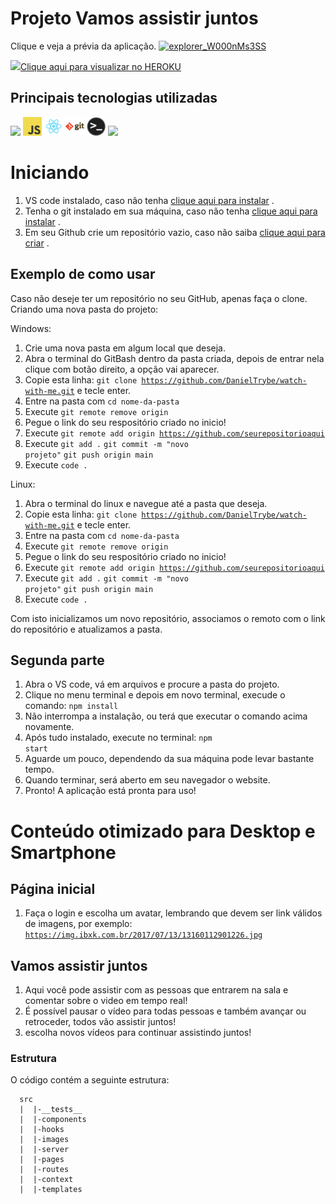 # Projeto Vamos assistir juntos

Clique e veja a prévia da aplicação.
[![explorer_W000nMs3SS](https://user-images.githubusercontent.com/78499630/196059996-43aac62f-219f-4184-a780-000e75f9dd21.png)](https://www.youtube.com/watch?v=ni3g_sesykc)

<code><img height="50" src="https://blog.4linux.com.br/wp-content/uploads/2018/01/Heroku.png"></code><a href="https://vamos-ver-juntos.herokuapp.com/">Clique aqui para visualizar no HEROKU</a>

## Principais tecnologias utilizadas

<code><img height="30" src="https://bognarjunior.files.wordpress.com/2018/09/typescript.png"></code>
<code><img height="30" src="https://raw.githubusercontent.com/github/explore/80688e429a7d4ef2fca1e82350fe8e3517d3494d/topics/javascript/javascript.png"></code>
<code><img height="30" src="https://raw.githubusercontent.com/github/explore/80688e429a7d4ef2fca1e82350fe8e3517d3494d/topics/react/react.png"></code>
<code><img height="30" src="https://raw.githubusercontent.com/github/explore/80688e429a7d4ef2fca1e82350fe8e3517d3494d/topics/git/git.png"></code>
<code><img height="30" src="https://raw.githubusercontent.com/github/explore/80688e429a7d4ef2fca1e82350fe8e3517d3494d/topics/terminal/terminal.png"></code>
<code><img height="30" src="https://v4.mui.com/static/logo.png"></code>

# Iniciando

1. VS code instalado, caso não tenha <a href="https://code.visualstudio.com/download">clique aqui para instalar</a> .
2. Tenha o git instalado em sua máquina, caso não tenha <a href="https://git-scm.com/book/en/v2/Getting-Started-Installing-Git">clique aqui para instalar</a> .
3. Em seu Github crie um repositório vazio, caso não saiba <a href="https://docs.github.com/pt/get-started/quickstart/create-a-repo">clique aqui para criar</a> .

## Exemplo de como usar

Caso não deseje ter um repositório no seu GitHub, apenas faça o clone.
Criando uma nova pasta do projeto:

Windows:

1. Crie uma nova pasta em algum local que deseja.
2. Abra o terminal do GitBash dentro da pasta criada, depois de entrar nela clique com botão direito, a opção vai aparecer.
3. Copie esta linha: <code>git clone https://github.com/DanielTrybe/watch-with-me.git</code> e tecle enter.
4. Entre na pasta com <code>cd nome-da-pasta</code>
5. Execute <code>git remote remove origin</code>
6. Pegue o link do seu respositório criado no inicio!
7. Execute <code>git remote add origin https://github.com/seurepositorioaqui</code>
8. Execute <code>git add .</code> <code>git commit -m "novo projeto"</code> <code>git push origin main</code>
9. Execute <code>code .</code>

Linux:

1. Abra o terminal do linux e navegue até a pasta que deseja.
2. Copie esta linha: <code>git clone https://github.com/DanielTrybe/watch-with-me.git</code> e tecle enter.
3. Entre na pasta com <code>cd nome-da-pasta</code>
4. Execute <code>git remote remove origin</code>
5. Pegue o link do seu respositório criado no inicio!
6. Execute <code>git remote add origin https://github.com/seurepositorioaqui</code>
7. Execute <code>git add .</code> <code>git commit -m "novo projeto"</code> <code>git push origin main</code>
8. Execute <code>code .</code>

Com isto inicializamos um novo repositório, associamos o remoto com o link do repositório e atualizamos a pasta.

## Segunda parte

1. Abra o VS code, vá em arquivos e procure a pasta do projeto.
2. Clique no menu terminal e depois em novo terminal, execude o comando: <code>npm install</code>
3. Não interrompa a instalação, ou terá que executar o comando acima novamente.
4. Após tudo instalado, execute no terminal: <code>npm start</code>
5. Aguarde um pouco, dependendo da sua máquina pode levar bastante tempo.
6. Quando terminar, será aberto em seu navegador o website.
7. Pronto! A aplicação está pronta para uso!

# Conteúdo otimizado para Desktop e Smartphone

## Página inicial

1. Faça o login e escolha um avatar, lembrando que devem ser link válidos de imagens, por exemplo:
   <code>https://img.ibxk.com.br/2017/07/13/13160112901226.jpg</code>

## Vamos assistir juntos

1. Aqui você pode assistir com as pessoas que entrarem na sala e comentar sobre o video em tempo real!
2. É possível pausar o vídeo para todas pessoas e também avançar ou retroceder, todos vão assistir juntos!
3. escolha novos vídeos para continuar assistindo juntos!

### Estrutura

O código contém a seguinte estrutura:

```
  src
  |  |-__tests__
  |  |-components
  |  |-hooks
  |  |-images
  |  |-server
  |  |-pages
  |  |-routes
  |  |-context
  |  |-templates
```
